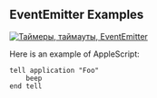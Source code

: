 ## EventEmitter Examples

[![Таймеры, таймауты, EventEmitter](https://img.youtube.com/vi/LK2jveAnRNg/0.jpg)](https://www.youtube.com/watch?v=LK2jveAnRNg)
<p>Here is an example of AppleScript:</p>

<pre><code>tell application "Foo"
    beep
end tell
</code></pre>